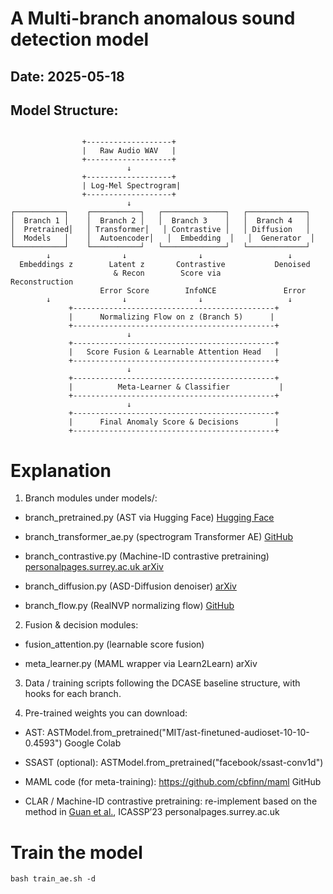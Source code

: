 # A Multi-branch anomalous sound detection model

## Date: 2025-05-18
## Model Structure:
```

                +-------------------+
                |   Raw Audio WAV   |
                +-------------------+
                          ↓
                +-------------------+
                | Log-Mel Spectrogram|
                +-------------------+
                          ↓
┌───────────┐    ┌───────────┐   ┌──────────────┐   ┌─────────────┐
│  Branch 1 │    │  Branch 2 │   │  Branch 3    │   │  Branch 4   │
│  Pretrained│   │ Transformer│   │ Contrastive │   │ Diffusion   │
│  Models   │    │  Autoencoder│   │  Embedding  │   │  Generator  │
└───────────┘    └───────────┘   └──────────────┘   └─────────────┘
        ↓                ↓                ↓                   ↓
  Embeddings z        Latent z       Contrastive           Denoised
                       & Recon        Score via             Reconstruction
                    Error Score        InfoNCE               Error
        ↓                ↓                ↓                   ↓
             +---------------------------------------------+
             |      Normalizing Flow on z (Branch 5)      |
             +---------------------------------------------+
                          ↓
             +---------------------------------------------+
             |   Score Fusion & Learnable Attention Head   |
             +---------------------------------------------+
                          ↓
             +---------------------------------------------+
             |          Meta-Learner & Classifier           |
             +---------------------------------------------+
                          ↓
             +---------------------------------------------+
             |      Final Anomaly Score & Decisions        |
             +---------------------------------------------+
```

# Explanation
1. Branch modules under models/:

* branch_pretrained.py (AST via Hugging Face) [Hugging Face](https://huggingface.co/docs/transformers/model_doc/audio-spectrogram-transformer?utm_source=chatgpt.com)

* branch_transformer_ae.py (spectrogram Transformer AE) [GitHub](https://arxiv.org/abs/2203.16691)

* branch_contrastive.py (Machine-ID contrastive pretraining) [personalpages.surrey.ac.uk arXiv](https://arxiv.org/abs/2304.03588)

* branch_diffusion.py (ASD-Diffusion denoiser) [arXiv](https://arxiv.org/pdf/2409.15957)

* branch_flow.py (RealNVP normalizing flow) [GitHub](https://github.com/AxelNathanson/pytorch-normalizing-flows)

2. Fusion & decision modules:

* fusion_attention.py (learnable score fusion)

* meta_learner.py (MAML wrapper via Learn2Learn) 
arXiv

3. Data / training scripts following the DCASE baseline structure, with hooks for each branch.

4. Pre-trained weights you can download:

* AST: ASTModel.from_pretrained("MIT/ast-finetuned-audioset-10-10-0.4593") Google Colab

* SSAST (optional): ASTModel.from_pretrained("facebook/ssast-conv1d")

* MAML code (for meta­-training): https://github.com/cbfinn/maml 
GitHub

* CLAR / Machine-ID contrastive pretraining: re-implement based on the method in [Guan et al.](https://personalpages.surrey.ac.uk/w.wang/papers/Zhang%20et%20al_ICASSP_2024.pdf?utm_source=chatgpt.com), ICASSP’23 
personalpages.surrey.ac.uk

# Train the model
```bash train_ae.sh -d```